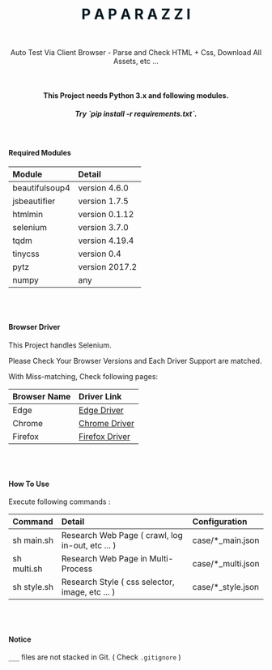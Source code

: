<br />
<br />

<p align="center">
  <h1 align="center" style="color: #00171f">P A P A R A Z Z I</h1>
</p>

<br />

<p align="center">
  Auto Test Via Client Browser - Parse and Check HTML + Css, Download All Assets, etc ...
</p>

<br />

<p align="center">
  <h4 align="center">This Project needs Python 3.x and following modules.</h4>
  <h5 align="center">Try `pip install -r requirements.txt`.</h5>
</p>

<br />

#### Required Modules

| Module           | Detail                     |
|:-----------------|:---------------------------|
| beautifulsoup4   | version 4.6.0              |
| jsbeautifier     | version 1.7.5              |
| htmlmin          | version 0.1.12             |
| selenium         | version 3.7.0              |
| tqdm             | version 4.19.4             |
| tinycss          | version 0.4                |
| pytz             | version 2017.2             |
| numpy            | any                        |

<br />
<br />

#### Browser Driver

This Project handles Selenium.

Please Check Your Browser Versions and Each Driver Support are matched.

With Miss-matching, Check following pages:

| Browser Name | Driver Link                                                                                        |
|:-------------|:---------------------------------------------------------------------------------------------------|
| Edge         | [Edge Driver](https://developer.microsoft.com/en-us/microsoft-edge/tools/webdriver/ 'Edge Driver') |
| Chrome       | [Chrome Driver](https://sites.google.com/a/chromium.org/chromedriver/downloads 'Chrome Driver')    |
| Firefox      | [Firefox Driver](https://github.com/mozilla/geckodriver/releases 'Firefox Driver')                 |

<br />
<br />

#### How To Use

Execute following commands :

| Command     | Detail                                            | Configuration     |
|:------------|:--------------------------------------------------|:------------------|
| sh main.sh  | Research Web Page ( crawl, log in-out, etc ... )  | case/*_main.json  |
| sh multi.sh | Research Web Page in Multi-Process                | case/*_multi.json |
| sh style.sh | Research Style ( css selector, image, etc ... )   | case/*_style.json |

<br />
<br />

#### Notice

`___` files are not stacked in Git. ( Check `.gitignore` )

<br />
<br />